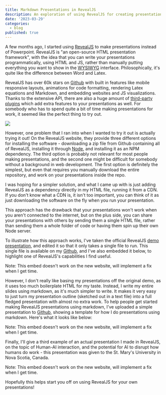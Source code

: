 ```yaml
---
title: Markdown Presentations in RevealJS
description: An exploration of using RevealJS for creating presentations with Markdown.
date: '2023-03-29'
categories:
  - blog
published: true
---
```


A few months ago, I started using [RevealJS](https://revealjs.com) to make presentations instead of Powerpoint. RevealJS is "an open-source HTML presentation framework", with the idea that you can write your presentations programmatically, using HTML and JS, rather than manually putting everything you want to show in the [WYSIWYG](https://web.archive.org/web/20241107073002/https://en.wikipedia.org/wiki/WYSIWYG) interface. Philosophically, it's quite like the difference between Word and Latex.

RevealJS has over 60k stars on [Github](https://web.archive.org/web/20241107073002/https://github.com/hakimel/reveal.js/) with built in features like mobile responsive layouts, animations for code formatting, rendering Latex equations and Markdown, and embedding websites and JS visualizations. Thanks to the extensive API, there are also a huge amount of [third-party plugins](https://web.archive.org/web/20241107073002/https://github.com/hakimel/reveal.js/wiki/Plugins,-Tools-and-Hardware) which add extra features to your presentations as well. For somebody who has to spend quite a bit of time making presentations for work, it seemed like the perfect thing to try out.

![](https://web.archive.org/web/20241107073002im_/https://saumikn.com/wp-content/uploads/image-1680103491422.png)

However, one problem that I ran into when I wanted to try it out is actually trying it out! On the RevealJS website, they provide three different options for installing the software - downloading a zip file from Github containing all of RevealJS, installing it through [Node](https://web.archive.org/web/20241107073002/https://nodejs.org/), and installing it as an NPM dependency. The third option is probably not relevant for most people making presentations, and the second one might be difficult for somebody without a background in web development. The first option is definitely the simplest, but even that requires you manually download the entire repository, and work on your presentations inside the repo.

I was hoping for a simpler solution, and what I came up with is just adding RevealJS as a dependency directly in my HTML file, running it from a CDN. If you don't know what a CDN is, it isn't too important, you can think of it as just downloading the software on the fly when you run your presentation.

This approach has the drawback that your presentations won't work when you aren't connected to the internet, but on the plus side, you can share your presentations with others by sending them a single HTML file, rather than sending them a whole folder of code or having them spin up their own Node server.

To illustrate how this approach works, I've taken the official RevealJS [demo presentation](https://web.archive.org/web/20241107073002/https://revealjs.com/?demo), and edited it so that it only takes a single file to run. This single file is available on my [Github](https://web.archive.org/web/20241107073002/https://gist.github.com/saumikn/5e2b1cd4a8a58504a34cea9232f07028), and I've also embedded it below, to highlight one of RevealJS's capabilities I find useful.

<!-- wp:shortcode -->

Note: This embed doesn't work on the new website, will implement a fix when I get time.

<!-- ```html
<iframe
  src="https://saumikn.com/slides/demo"
  width="100%"
  height="500"
></iframe>
``` -->

<!-- /wp:shortcode -->

However, I don't really like basing my presentations off the original demo, as it uses too much boilerplate HTML for my taste. Instead, I write my entire slides using markdown, as it's much simpler to write. It makes it very easy to just turn my presentation outline (sketched out in a text file) into a full fledged presentation with almost no extra work. To help people get started making RevealJS presentations using markdown, I've uploaded a simple presentation to [Github](https://web.archive.org/web/20241107073002/https://gist.github.com/saumikn/f5168b97425978a743dc7a78c3f1df6f), showing a template for how I do presentations using markdown. Here's what it looks like below:

Note: This embed doesn't work on the new website, will implement a fix when I get time.

Finally, I'll give a third example of an actual presentation I made in RevealJS, on the topic of Human-AI interaction, and the potential for AI to disrupt how humans do work - this presentation was given to the St. Mary's University in Nova Scotia, Canada.

Note: This embed doesn't work on the new website, will implement a fix when I get time.

Hopefully this helps start you off on using RevealJS for your own presentations!
